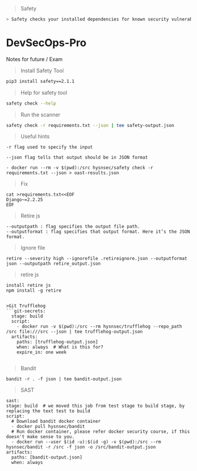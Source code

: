  > Safety
``` bash
> Safety checks your installed dependencies for known security vulnerabilities
```
# DevSecOps-Pro
Notes for future / Exam
>Install Safety Tool
```bash
pip3 install safety==2.1.1
```

>Help for safety tool
```bash
safety check --help
```

> Run the scanner
```bash 
safety check -r requirements.txt --json | tee safety-output.json
```
> Useful hints
```
-r flag used to specify the input

--json flag tells that output should be in JSON format

- docker run --rm -v $(pwd):/src hysnsec/safety check -r requirements.txt --json > oast-results.json
```
>Fix
```
cat >requirements.txt<<EOF
Django~=2.2.25
EOF
```

> Retire js
```
--outputpath : flag specifies the output file path.
--outputformat : flag specifies that output format. Here it’s the JSON format.

```

> Ignore file
```
retire --severity high --ignorefile .retireignore.json --outputformat json --outputpath retire_output.json

```
> retire js
```
install retire js
npm install -g retire


>Git Trufflehog
```git-secrets:
  stage: build
  script:
    - docker run -v $(pwd):/src --rm hysnsec/trufflehog --repo_path /src file:///src --json | tee trufflehog-output.json
  artifacts:
    paths: [trufflehog-output.json]
    when: always  # What is this for?
    expire_in: one week
    
  ```
  
  >Bandit
  ```
  bandit -r . -f json | tee bandit-output.json
  ```
  
  >SAST
  ```
  sast:
  stage: build  # we moved this job from test stage to build stage, by replacing the text test to build
  script:
    # Download bandit docker container
    - docker pull hysnsec/bandit
    # Run docker container, please refer docker security course, if this doesn't make sense to you.
    - docker run --user $(id -u):$(id -g) -v $(pwd):/src --rm hysnsec/bandit -r /src -f json -o /src/bandit-output.json
  artifacts:
    paths: [bandit-output.json]
    when: always
```

